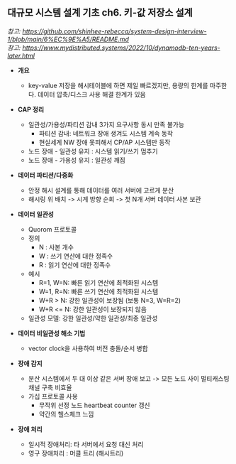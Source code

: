 ## 대규모 시스템 설계 기초 ch6. 키-값 저장소 설계
*참고: https://github.com/shinhee-rebecca/system-design-interview-1/blob/main/6%EC%9E%A5/README.md*  
*참고: https://www.mydistributed.systems/2022/10/dynamodb-ten-years-later.html*  

- **개요**
  - key-value 저장을 해시테이블에 하면 제일 빠르겠지만, 용량의 한계를 마주한다. 데이터 압축/디스크 사용 해결 한계가 있음

- **CAP 정리**
  - 일관성/가용성/파티션 감내 3가지 요구사항 동시 만족 불가능
    - 파티션 감내: 네트워크 장애 생겨도 시스템 계속 동작
    - 현실세계 NW 장애 못피해서 CP/AP 시스템만 동작
  - 노드 장애 - 일관성 유지 : 시스템 읽기/쓰기 멈추기
  - 노드 장애 - 가용성 유지 : 일관성 깨짐

- **데이터 파티션/다중화**
  - 안정 해시 설계를 통해 데이터를 여러 서버에 고르게 분산
  - 해시링 위 배치 -> 시계 방향 순회 -> 첫 N개 서버 데이터 사본 보관

- **데이터 일관성**
  - Quorom 프로토콜
  - 정의
    - N : 사본 개수
    - W : 쓰기 연산에 대한 정족수
    - R : 읽기 연산에 대한 정족수
  - 예시
    - R=1, W=N: 빠른 읽기 연산에 최적화된 시스템
    - W=1, R=N: 빠른 쓰기 연산에 최적화된 시스템
    - W+R > N: 강한 일관성이 보장됨 (보통 N=3, W=R=2)
    - W+R <= N: 강한 일관성이 보장되지 않음
  - 일관성 모델: 강한 일관성/약한 일관성/최종 일관성

- **데이터 비일관성 해소 기법**
  - vector clock을 사용하여 버전 충돌/순서 병합

- **장애 감지**
  - 분산 시스템에서 두 대 이상 같은 서버 장애 보고 -> 모든 노드 사이 멀티캐스팅 채널 구축 비효율
  - 가십 프로토콜 사용
    - 무작위 선정 노드 heartbeat counter 갱신
    - 약간의 헬스체크 느낌

- **장애 처리**
  - 일시적 장애처리: 타 서버에서 요청 대신 처리
  - 영구 장애처리 : 머클 트리 (해시트리)
